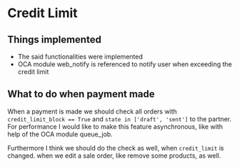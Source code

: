 # Credit Limit

## Things implemented
- The said functionalities were implemented
- OCA module web_notify is referenced to notify user when exceeding the credit limit

## What to do when payment made
When a payment is made we should check all orders with `credit_limit_block == True` and `state in ['draft', 'sent']` to the partner. For performance I would like to make this feature asynchronous, like with help of the OCA module queue_job.

Furthermore I think we should do the check as well, when `credit_limit` is changed. when we edit a sale order, like remove some products, as well.
